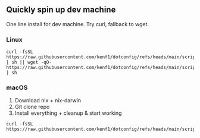 ## Quickly spin up dev machine

One line install for dev machine. Try curl, fallback to wget.

### Linux

```shell
curl -fsSL https://raw.githubusercontent.com/kenf1/dotconfig/refs/heads/main/scripts/linux_setup.sh | sh || wget -qO- https://raw.githubusercontent.com/kenf1/dotconfig/refs/heads/main/scripts/linux_setup.sh | sh
```

### macOS

1. Download nix + nix-darwin
2. Git clone repo
3. Install everything + cleanup & start working

```shell
curl -fsSL https://raw.githubusercontent.com/kenf1/dotconfig/refs/heads/main/scripts/initial_setup.sh
```
